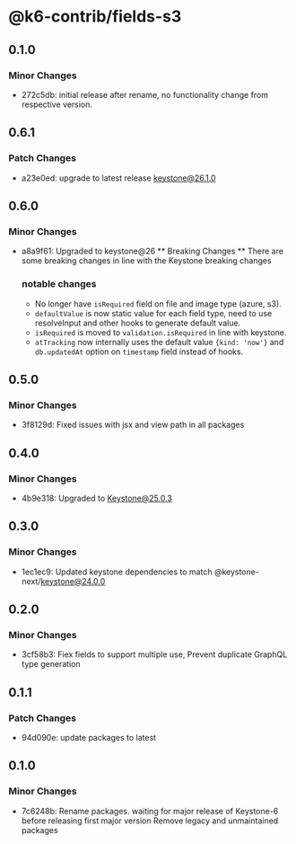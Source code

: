 # @k6-contrib/fields-s3

## 0.1.0

### Minor Changes

- 272c5db: initial release after rename, no functionality change from respective version.

## 0.6.1

### Patch Changes

- a23e0ed: upgrade to latest release keystone@26.1.0

## 0.6.0

### Minor Changes

- a8a9f61: Upgraded to keystone@26
  ** Breaking Changes **
  There are some breaking changes in line with the Keystone breaking changes

  ### notable changes

  - No longer have `isRequired` field on file and image type (azure, s3).
  - `defaultValue` is now static value for each field type, need to use resolveInput and other hooks to generate default value.
  - `isRequired` is moved to `validation.isRequired` in line with keystone.
  - `atTracking` now internally uses the default value `{kind: 'now'}` and `db.updatedAt` option on `timestamp` field instead of hooks.

## 0.5.0

### Minor Changes

- 3f8129d: Fixed issues with jsx and view path in all packages

## 0.4.0

### Minor Changes

- 4b9e318: Upgraded to Keystone@25.0.3

## 0.3.0

### Minor Changes

- 1ec1ec9: Updated keystone dependencies to match @keystone-next/keystone@24.0.0

## 0.2.0

### Minor Changes

- 3cf58b3: Fiex fields to support multiple use, Prevent duplicate GraphQL type generation

## 0.1.1

### Patch Changes

- 94d090e: update packages to latest

## 0.1.0

### Minor Changes

- 7c6248b: Rename packages. waiting for major release of Keystone-6 before releasing first major version
  Remove legacy and unmaintained packages
